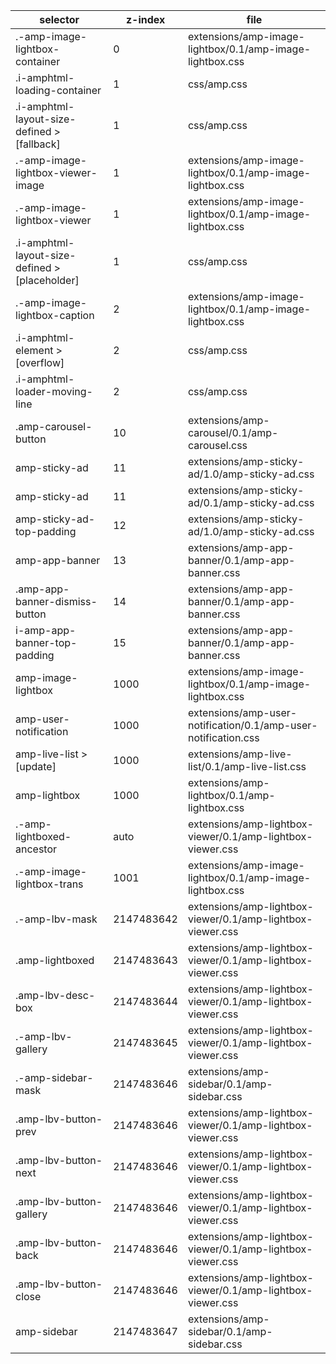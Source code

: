 selector                                    |   z-index      |   file
---                                         |   ---          |   ---
.-amp-image-lightbox-container              |   0            |   extensions/amp-image-lightbox/0.1/amp-image-lightbox.css
.i-amphtml-loading-container                |   1            |   css/amp.css
.i-amphtml-layout-size-defined > [fallback] |   1            |   css/amp.css
.-amp-image-lightbox-viewer-image           |   1            |   extensions/amp-image-lightbox/0.1/amp-image-lightbox.css
.-amp-image-lightbox-viewer                 |   1            |   extensions/amp-image-lightbox/0.1/amp-image-lightbox.css
.i-amphtml-layout-size-defined > [placeholder] |   1            |   css/amp.css
.-amp-image-lightbox-caption                |   2            |   extensions/amp-image-lightbox/0.1/amp-image-lightbox.css
.i-amphtml-element > [overflow]             |   2            |   css/amp.css
.i-amphtml-loader-moving-line               |   2            |   css/amp.css
.amp-carousel-button                        |   10           |   extensions/amp-carousel/0.1/amp-carousel.css
amp-sticky-ad                               |   11           |   extensions/amp-sticky-ad/1.0/amp-sticky-ad.css
amp-sticky-ad                               |   11           |   extensions/amp-sticky-ad/0.1/amp-sticky-ad.css
amp-sticky-ad-top-padding                   |   12           |   extensions/amp-sticky-ad/1.0/amp-sticky-ad.css
amp-app-banner                              |   13           |   extensions/amp-app-banner/0.1/amp-app-banner.css
.amp-app-banner-dismiss-button              |   14           |   extensions/amp-app-banner/0.1/amp-app-banner.css
i-amp-app-banner-top-padding                |   15           |   extensions/amp-app-banner/0.1/amp-app-banner.css
amp-image-lightbox                          |   1000         |   extensions/amp-image-lightbox/0.1/amp-image-lightbox.css
amp-user-notification                       |   1000         |   extensions/amp-user-notification/0.1/amp-user-notification.css
amp-live-list > [update]                    |   1000         |   extensions/amp-live-list/0.1/amp-live-list.css
amp-lightbox                                |   1000         |   extensions/amp-lightbox/0.1/amp-lightbox.css
.-amp-lightboxed-ancestor                   |   auto         |   extensions/amp-lightbox-viewer/0.1/amp-lightbox-viewer.css
.-amp-image-lightbox-trans                  |   1001         |   extensions/amp-image-lightbox/0.1/amp-image-lightbox.css
.-amp-lbv-mask                              |   2147483642   |   extensions/amp-lightbox-viewer/0.1/amp-lightbox-viewer.css
.amp-lightboxed                             |   2147483643   |   extensions/amp-lightbox-viewer/0.1/amp-lightbox-viewer.css
.amp-lbv-desc-box                           |   2147483644   |   extensions/amp-lightbox-viewer/0.1/amp-lightbox-viewer.css
.-amp-lbv-gallery                           |   2147483645   |   extensions/amp-lightbox-viewer/0.1/amp-lightbox-viewer.css
.-amp-sidebar-mask                          |   2147483646   |   extensions/amp-sidebar/0.1/amp-sidebar.css
.amp-lbv-button-prev                        |   2147483646   |   extensions/amp-lightbox-viewer/0.1/amp-lightbox-viewer.css
.amp-lbv-button-next                        |   2147483646   |   extensions/amp-lightbox-viewer/0.1/amp-lightbox-viewer.css
.amp-lbv-button-gallery                     |   2147483646   |   extensions/amp-lightbox-viewer/0.1/amp-lightbox-viewer.css
.amp-lbv-button-back                        |   2147483646   |   extensions/amp-lightbox-viewer/0.1/amp-lightbox-viewer.css
.amp-lbv-button-close                       |   2147483646   |   extensions/amp-lightbox-viewer/0.1/amp-lightbox-viewer.css
amp-sidebar                                 |   2147483647   |   extensions/amp-sidebar/0.1/amp-sidebar.css
